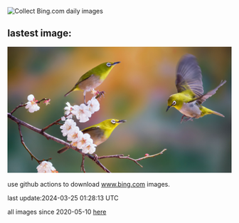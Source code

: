 ![Collect Bing.com daily images](https://github.com/counter2015/bing-daily-images/workflows/Collect%20Bing.com%20daily%20images/badge.svg)
## lastest image:
![](images/WhiteEyes.jpg)

use github actions to download www.bing.com images.

last update:2024-03-25 01:28:13 UTC

all images since 2020-05-10 [here](https://github.com/counter2015/bing-daily-images/tree/master/images) 
